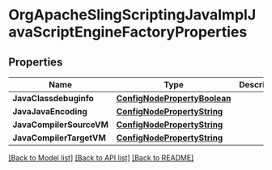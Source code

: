 # OrgApacheSlingScriptingJavaImplJavaScriptEngineFactoryProperties

## Properties
Name | Type | Description | Notes
------------ | ------------- | ------------- | -------------
**JavaClassdebuginfo** | [**ConfigNodePropertyBoolean**](configNodePropertyBoolean.md) |  | [optional] 
**JavaJavaEncoding** | [**ConfigNodePropertyString**](configNodePropertyString.md) |  | [optional] 
**JavaCompilerSourceVM** | [**ConfigNodePropertyString**](configNodePropertyString.md) |  | [optional] 
**JavaCompilerTargetVM** | [**ConfigNodePropertyString**](configNodePropertyString.md) |  | [optional] 

[[Back to Model list]](../README.md#documentation-for-models) [[Back to API list]](../README.md#documentation-for-api-endpoints) [[Back to README]](../README.md)



